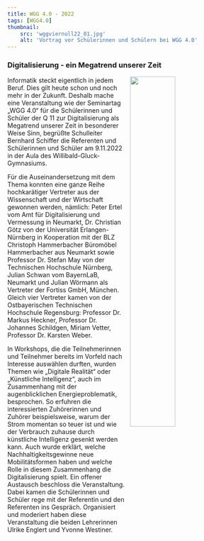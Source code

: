 ```yaml
---
title: WGG 4.0 - 2022
tags: [WGG4.0]
thumbnail: 
    src: 'wggviernull22_01.jpg'
    alt: 'Vortrag vor Schülerinnen und Schülern bei WGG 4.0' 
---
```

### Digitalisierung - ein Megatrend unserer Zeit
<img src = "/images/wggviernull22_01.jpg" style ="float:right;width: 45%; margin-left:10px">

Informatik steckt eigentlich in jedem Beruf. Dies gilt heute schon und noch mehr in der Zukunft. Deshalb mache eine Veranstaltung wie der Seminartag „WGG 4.0“ für die Schülerinnen und Schüler der Q 11 zur Digitalisierung als Megatrend unserer Zeit in besonderer Weise Sinn, begrüßte Schulleiter Bernhard Schiffer die Referenten und Schülerinnen und Schüler am 9.11.2022 in der Aula des Willibald-Gluck-Gymnasiums.

Für die Auseinandersetzung mit dem Thema konnten eine ganze Reihe hochkarätiger Vertreter aus der Wissenschaft und der Wirtschaft gewonnen werden, nämlich: Peter Ertel vom Amt für Digitalisierung und Vermessung in Neumarkt, Dr. Christian Götz von der Universität Erlangen-Nürnberg in Kooperation mit der BLZ Christoph Hammerbacher Büromöbel Hammerbacher aus Neumarkt sowie Professor Dr. Stefan May von der Technischen Hochschule Nürnberg, Julian Schwan vom BayernLaB, Neumarkt und Julian Wörmann als Vertreter der Fortiss GmbH, München. Gleich vier Vertreter kamen von der Ostbayerischen Technischen Hochschule Regensburg: Professor Dr. Markus Heckner, Professor Dr. Johannes Schildgen, Miriam Vetter, Professor Dr. Karsten Weber. 

In Workshops, die die Teilnehmerinnen und Teilnehmer bereits im Vorfeld nach Interesse auswählen durften, wurden Themen wie „Digitale Realität“ oder „Künstliche Intelligenz“, auch im Zusammenhang mit der augenblicklichen Energieproblematik, besprochen. So erfuhren die interessierten Zuhörerinnen und Zuhörer beispielsweise, warum der Strom momentan so teuer ist und wie der Verbrauch zuhause durch künstliche Intelligenz gesenkt werden kann. Auch wurde erklärt, welche Nachhaltigkeitsgewinne neue Mobilitätsformen haben und welche Rolle in diesem Zusammenhang die Digitalisierung spielt. Ein offener Austausch beschloss die Veranstaltung. Dabei kamen die Schülerinnen und Schüler rege mit der Referentin und den Referenten ins Gespräch. Organisiert und moderiert haben diese Veranstaltung die beiden Lehrerinnen Ulrike Englert und Yvonne Westiner.
